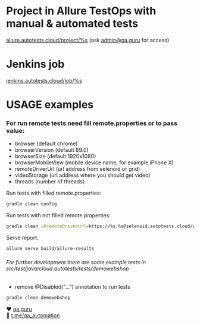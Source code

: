 # Project in Allure TestOps with manual & automated tests

<a target="_blank" href="https://allure.autotests.cloud/project/%s">allure.autotests.cloud/project/%s</a> (ask
admin@qa.guru for access)

# Jenkins job

<a target="_blank" href="https://jenkins.autotests.cloud/job/%s">jenkins.autotests.cloud/job/%s</a>

# USAGE examples

### For run remote tests need fill remote.properties or to pass value:

* browser (default chrome)
* browserVersion (default 89.0)
* browserSize (default 1920x1080)
* browserMobileView (mobile device name, for example iPhone X)
* remoteDriverUrl (url address from selenoid or grid)
* videoStorage (url address where you should get video)
* threads (number of threads)

Run tests with filled remote.properties:

```bash
gradle clean config
```

Run tests with not filled remote.properties:

```bash
gradle clean -DremoteDriverUrl=https://%s:%s@selenoid.autotests.cloud/wd/hub/ -DvideoStorage=https://selenoid.autotests.cloud/video/ -Dthreads=1 config
```

Serve report:

```bash
allure serve build/allure-results
```

###### For further development there are some example tests in src/test/java/cloud.autotests/tests/demowebshop

* remove @Disabled("...") annotation to run tests

```bash
gradle clean demowebshop
```

:heart: <a target="_blank" href="https://qa.guru">qa.guru</a><br/>
:blue_heart: <a target="_blank" href="https://t.me/qa_automation">t.me/qa_automation</a>
